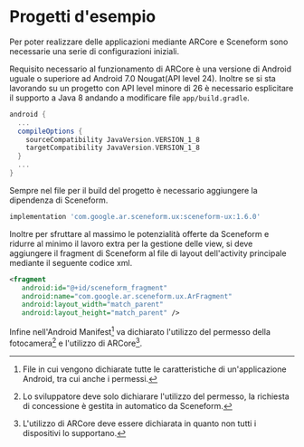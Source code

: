 # Progetti d'esempio

Per poter realizzare delle applicazioni mediante ARCore e Sceneform sono necessarie una serie di configurazioni iniziali.

Requisito necessario al funzionamento di ARCore è una versione di Android uguale o superiore ad Android 7.0 Nougat(API level 24).
Inoltre se si sta lavorando su un progetto con API level minore di 26 è necessario esplicitare il supporto a Java 8 andando a modificare file `app/build.gradle`.

```gradle
android {
  ...
  compileOptions {
    sourceCompatibility JavaVersion.VERSION_1_8
    targetCompatibility JavaVersion.VERSION_1_8
  }
  ...
}
```

Sempre nel file per il build del progetto è necessario aggiungere la dipendenza di Sceneform.

```gradle
implementation 'com.google.ar.sceneform.ux:sceneform-ux:1.6.0'
```

Inoltre per sfruttare al massimo le potenzialità offerte da Sceneform e ridurre al minimo il lavoro extra per la gestione delle view, si deve aggiungere il fragment di Sceneform al file di layout dell'activity principale mediante il seguente codice xml.

```xml
<fragment
   android:id="@+id/sceneform_fragment"
   android:name="com.google.ar.sceneform.ux.ArFragment"
   android:layout_width="match_parent"
   android:layout_height="match_parent" />
```

Infine nell'Android Manifest[^manifest] va dichiarato l'utilizzo del permesso della fotocamera[^camera] e l'utilizzo di ARCore[^arcore].

[^manifest]: File in cui vengono dichiarate tutte le caratteristiche di un'applicazione Android, tra cui anche i permessi.

[^camera]: Lo sviluppatore deve solo dichiarare l'utilizzo del permesso, la richiesta di concessione è gestita in automatico da Sceneform.

[^arcore]: L'utilizzo di ARCore deve essere dichiarata in quanto non tutti i dispositivi lo supportano.
